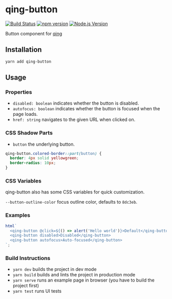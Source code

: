 # qing-button

[![Build Status](https://github.com/mgenware/qing-button/workflows/Build/badge.svg)](https://github.com/mgenware/qing-button/actions)
[![npm version](https://img.shields.io/npm/v/qing-button.svg?style=flat-square)](https://npmjs.com/package/qing-button)
[![Node.js Version](http://img.shields.io/node/v/qing-button.svg?style=flat-square)](https://nodejs.org/en/)

Button component for [qing](https://github.com/mgenware/qing)

## Installation

```sh
yarn add qing-button
```

## Usage

### Properties

- `disabled: boolean` indicates whether the button is disabled.
- `autofocus: boolean` indicates whether the button is focused when the page loads.
- `href: string` navigates to the given URL when clicked on.

### CSS Shadow Parts

- `button` the underlying button.

```css
qing-button.colored-border::part(button) {
  border: 4px solid yellowgreen;
  border-radius: 10px;
}
```

### CSS Variables

qing-button also has some CSS variables for quick customization.

`--button-outline-color` focus outline color, defaults to `8dc3eb`.

### Examples

```js
html`
  <qing-button @click=${() => alert('Hello world')}>Default</qing-button>
  <qing-button disabled>Disabled</qing-button>
  <qing-button autofocus>Auto-focused</qing-button>
`;
```

### Build Instructions

- `yarn dev` builds the project in dev mode
- `yarn build` builds and lints the project in production mode
- `yarn serve` runs an example page in browser (you have to build the project first)
- `yarn test` runs UI tests
